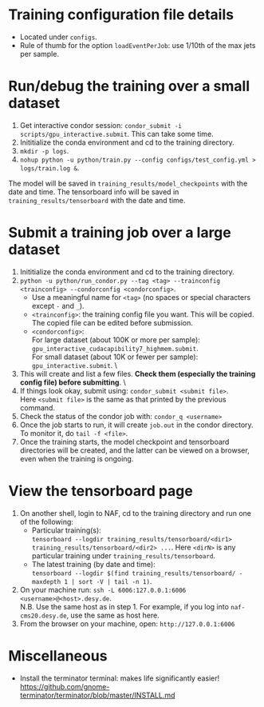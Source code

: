 # Training configuration file details
* Located under `configs`.
* Rule of thumb for the option `loadEventPerJob`: use 1/10th of the max jets per sample.

# Run/debug the training over a small dataset
1. Get interactive condor session: `condor_submit -i scripts/gpu_interactive.submit`. This can take some time.
2. Inititialize the conda environment and cd to the training directory.
3. `mkdir -p logs`.
4. `nohup python -u python/train.py --config configs/test_config.yml > logs/train.log &`.

The model will be saved in `training_results/model_checkpoints` with the date and time.
The tensorboard info will be saved in `training_results/tensorboard` with the date and time.

# Submit a training job over a large dataset
1. Inititialize the conda environment and cd to the training directory.
2. `python -u python/run_condor.py --tag <tag> --trainconfig <trainconfig> --condorconfig <condorconfig>`.
    * Use a meaningful name for `<tag>` (no spaces or special characters except `-` and `_`).
    * `<trainconfig>`: the training config file you want. This will be copied. The copied file can be edited before submission.
    * `<condorconfig>`: \
    For large dataset (about 100K or more per sample): `gpu_interactive_cudacapibility7_highmem.submit`. \
    For small dataset (about 10K or fewer per sample): `gpu_interactive.submit`. \
3. This will create and list a few files. **Check them (especially the training config file) before submitting**. \
4. If things look okay, submit using: `condor_submit <submit file>`. \
    Here `<submit file>` is the same as that printed by the previous command.
5. Check the status of the condor job with: `condor_q <username>`
6. Once the job starts to run, it will create `job.out` in the condor directory. To monitor it, do `tail -f <file>`.
7. Once the training starts, the model checkpoint and tensorboard directories will be created, and the latter can be viewed on a browser, even when the training is ongoing.

# View the tensorboard page
1. On another shell, login to NAF, cd to the training directory and run one of the following:
    * Particular training(s): \
    `tensorboard --logdir training_results/tensorboard/<dir1> training_results/tensorboard/<dir2> ...`.
    Here `<dirN>` is any particular training under `training_results/tensorboard`.
    * The latest training (by date and time): \
    `tensorboard --logdir $(find training_results/tensorboard/ -maxdepth 1 | sort -V | tail -n 1)`.
2. On your machine run: `ssh -L 6006:127.0.0.1:6006 <username>@<host>.desy.de`. \
N.B. Use the same host as in step 1. For example, if you log into `naf-cms20.desy.de`, use the same as host here.
3. From the browser on your machine, open: `http://127.0.0.1:6006`

# Miscellaneous
* Install the terminator terminal: makes life significantly easier! \
https://github.com/gnome-terminator/terminator/blob/master/INSTALL.md
